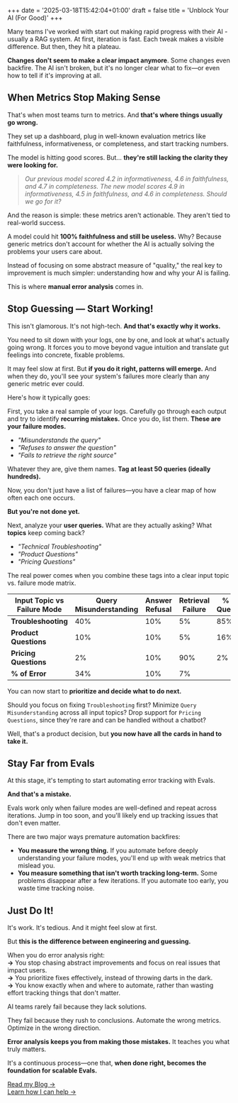 +++
date = '2025-03-18T15:42:04+01:00'
draft = false
title = 'Unblock Your AI (For Good)'
+++

Many teams I've worked with start out making rapid progress with their AI - usually a RAG system. At first, iteration is fast. Each tweak makes a visible difference. But then, they hit a plateau.

**Changes don't seem to make a clear impact anymore**. Some changes even backfire. The AI isn't broken, but it's no longer clear what to fix—or even how to tell if it's improving at all.

## When Metrics Stop Making Sense

That's when most teams turn to metrics. And **that's where things usually go wrong.**

They set up a dashboard, plug in well-known evaluation metrics like faithfulness, informativeness, or completeness, and start tracking numbers.

The model is hitting good scores. But… **they're still lacking the clarity they were looking for.**

> _Our previous model scored 4.2 in informativeness, 4.6 in faithfulness, and 4.7 in completeness. The new model scores 4.9 in informativeness, 4.5 in faithfulness, and 4.6 in completeness. Should we go for it?_

And the reason is simple: these metrics aren't actionable. They aren't tied to real-world success.

A model could hit **100% faithfulness and still be useless.** Why? Because generic metrics don't account for whether the AI is actually solving the problems your users care about.

Instead of focusing on some abstract measure of "quality," the real key to improvement is much simpler: understanding how and why your AI is failing.

This is where **manual error analysis** comes in.

## Stop Guessing — Start Working!

This isn't glamorous. It's not high-tech. **And that's exactly why it works.**

You need to sit down with your logs, one by one, and look at what's actually going wrong. It forces you to move beyond vague intuition and translate gut feelings into concrete, fixable problems.

It may feel slow at first. But **if you do it right, patterns will emerge.** And when they do, you'll see your system's failures more clearly than any generic metric ever could.

Here's how it typically goes:

First, you take a real sample of your logs. Carefully go through each output and try to identify **recurring mistakes.** Once you do, list them. **These are your failure modes.**

- _"Misunderstands the query"_
- _"Refuses to answer the question"_
- _"Fails to retrieve the right source"_

Whatever they are, give them names. **Tag at least 50 queries (ideally hundreds).**

Now, you don't just have a list of failures—you have a clear map of how often each one occurs.

**But you're not done yet.**

Next, analyze your **user queries.** What are they actually asking? What **topics** keep coming back?

- _"Technical Troubleshooting"_
- _"Product Questions"_
- _"Pricing Questions"_

The real power comes when you combine these tags into a clear input topic vs. failure mode matrix.

| **Input Topic vs Failure Mode** | **Query Misunderstanding** | **Answer Refusal** | **Retrieval Failure** | **% of Queries** |
| ------------------------------- | -------------------------- | ------------------ | --------------------- | ---------------- |
| **Troubleshooting**             | 40%                        | 10%                | 5%                    | 85%              |
| **Product Questions**           | 10%                        | 10%                | 5%                    | 16%              |
| **Pricing Questions**           | 2%                         | 10%                | 90%                   | 2%               |
| **% of Error**                  | 34%                        | 10%                | 7%                    |                  |

You can now start to **prioritize and decide what to do next.**

Should you focus on fixing `Troubleshooting` first? Minimize `Query Misunderstanding` across all input topics? Drop support for `Pricing Questions`, since they're rare and can be handled without a chatbot?

Well, that's a product decision, but **you now have all the cards in hand to take it.**

## Stay Far from Evals

At this stage, it's tempting to start automating error tracking with Evals.

**And that's a mistake.**

Evals work only when failure modes are well-defined and repeat across iterations. Jump in too soon, and you'll likely end up tracking issues that don't even matter.

There are two major ways premature automation backfires:

- **You measure the wrong thing.** If you automate before deeply understanding your failure modes, you'll end up with weak metrics that mislead you.
- **You measure something that isn't worth tracking long-term.** Some problems disappear after a few iterations. If you automate too early, you waste time tracking noise.

## Just Do It!

It's work. It's tedious. And it might feel slow at first.

But **this is the difference between engineering and guessing.**

When you do error analysis right:\
**→** You stop chasing abstract improvements and focus on real issues that impact users.\
**→** You prioritize fixes effectively, instead of throwing darts in the dark.\
**→** You know exactly when and where to automate, rather than wasting effort tracking things that don't matter.

AI teams rarely fail because they lack solutions.

They fail because they rush to conclusions. Automate the wrong metrics. Optimize in the wrong direction.

**Error analysis keeps you from making those mistakes.** It teaches you what truly matters.

It's a continuous process—one that, **when done right, becomes the foundation for scalable Evals.**

[Read my Blog →](../../articles/)  
[Learn how I can help →](../../work-with-me)
